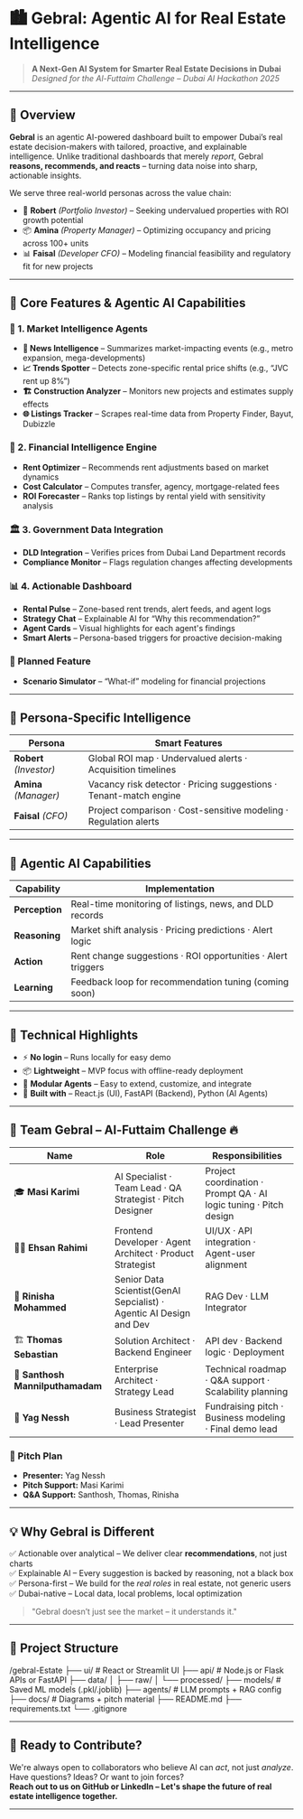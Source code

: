 # 🏙️ Gebral: Agentic AI for Real Estate Intelligence

> **A Next-Gen AI System for Smarter Real Estate Decisions in Dubai**  
> _Designed for the Al-Futtaim Challenge – Dubai AI Hackathon 2025_

---

## 🎯 Overview

**Gebral** is an agentic AI-powered dashboard built to empower Dubai’s real estate decision-makers with tailored, proactive, and explainable intelligence. Unlike traditional dashboards that merely *report*, Gebral **reasons, recommends, and reacts** – turning data noise into sharp, actionable insights.

We serve three real-world personas across the value chain:

- 🧠 **Robert** *(Portfolio Investor)* – Seeking undervalued properties with ROI growth potential  
- 📦 **Amina** *(Property Manager)* – Optimizing occupancy and pricing across 100+ units  
- 📊 **Faisal** *(Developer CFO)* – Modeling financial feasibility and regulatory fit for new projects

---

## 🧠 Core Features & Agentic AI Capabilities

### 📌 1. Market Intelligence Agents
- **📰 News Intelligence** – Summarizes market-impacting events (e.g., metro expansion, mega-developments)  
- **📈 Trends Spotter** – Detects zone-specific rental price shifts (e.g., “JVC rent up 8%”)  
- **🏗️ Construction Analyzer** – Monitors new projects and estimates supply effects  
- **🌐 Listings Tracker** – Scrapes real-time data from Property Finder, Bayut, Dubizzle

### 💸 2. Financial Intelligence Engine
- **Rent Optimizer** – Recommends rent adjustments based on market dynamics  
- **Cost Calculator** – Computes transfer, agency, mortgage-related fees  
- **ROI Forecaster** – Ranks top listings by rental yield with sensitivity analysis

### 🏛️ 3. Government Data Integration
- **DLD Integration** – Verifies prices from Dubai Land Department records  
- **Compliance Monitor** – Flags regulation changes affecting developments

### 📊 4. Actionable Dashboard
- **Rental Pulse** – Zone-based rent trends, alert feeds, and agent logs  
- **Strategy Chat** – Explainable AI for “Why this recommendation?”  
- **Agent Cards** – Visual highlights for each agent's findings  
- **Smart Alerts** – Persona-based triggers for proactive decision-making

### 🧪 Planned Feature
- **Scenario Simulator** – “What-if” modeling for financial projections

---

## 🧬 Persona-Specific Intelligence

| Persona | Smart Features |
|--------|----------------|
| **Robert** *(Investor)* | Global ROI map · Undervalued alerts · Acquisition timelines |
| **Amina** *(Manager)* | Vacancy risk detector · Pricing suggestions · Tenant-match engine |
| **Faisal** *(CFO)* | Project comparison · Cost-sensitive modeling · Regulation alerts |

---

## 🧠 Agentic AI Capabilities

| Capability | Implementation |
|-----------|----------------|
| **Perception** | Real-time monitoring of listings, news, and DLD records |
| **Reasoning** | Market shift analysis · Pricing predictions · Alert logic |
| **Action** | Rent change suggestions · ROI opportunities · Alert triggers |
| **Learning** | Feedback loop for recommendation tuning (coming soon) |

---

## 🧪 Technical Highlights

- ⚡ **No login** – Runs locally for easy demo
- 📦 **Lightweight** – MVP focus with offline-ready deployment
- 🧠 **Modular Agents** – Easy to extend, customize, and integrate
- 🧱 **Built with** – React.js (UI), FastAPI (Backend), Python (AI Agents)

---

## 💼 Team Gebral – Al-Futtaim Challenge 🔥

| Name | Role | Responsibilities |
|------|------|------------------|
| 🎓 **Masi Karimi** | AI Specialist · Team Lead · QA Strategist · Pitch Designer | Project coordination · Prompt QA · AI logic tuning · Pitch design |
| 🧑‍💻 **Ehsan Rahimi** | Frontend Developer · Agent Architect · Product Strategist | UI/UX · API integration · Agent-user alignment |
| 🧠 **Rinisha Mohammed** | Senior Data Scientist(GenAI Sepcialist) · Agentic AI Design and Dev | RAG Dev · LLM Integrator | Vector DB setup · Prompt tuning · Slide content |
| 🏗️ **Thomas Sebastian** | Solution Architect · Backend Engineer | API dev · Backend logic · Deployment |
| 🧩 **Santhosh Mannilputhamadam** | Enterprise Architect · Strategy Lead | Technical roadmap · Q&A support · Scalability planning |
| 🎤 **Yag Nessh** | Business Strategist · Lead Presenter | Fundraising pitch · Business modeling · Final demo lead |

### 🎤 Pitch Plan
- **Presenter:** Yag Nessh  
- **Pitch Support:** Masi Karimi  
- **Q&A Support:** Santhosh, Thomas, Rinisha

---

## 💡 Why Gebral is Different

✅ Actionable over analytical – We deliver clear **recommendations**, not just charts  
✅ Explainable AI – Every suggestion is backed by reasoning, not a black box  
✅ Persona-first – We build for the *real roles* in real estate, not generic users  
✅ Dubai-native – Local data, local problems, local optimization  

> "Gebral doesn’t just see the market – it understands it."

---

## 🔧 Project Structure

/gebral-Estate
├── ui/              # React or Streamlit UI
├── api/               # Node.js or Flask APIs or FastAPI
├── data/
│   ├── raw/
│   └── processed/
├── models/                # Saved ML models (.pkl/.joblib)
├── agents/                 # LLM prompts + RAG config
├── docs/                  # Diagrams + pitch material
├── README.md
├── requirements.txt
└── .gitignore


---

## 🚀 Ready to Contribute?

We're always open to collaborators who believe AI can *act*, not just *analyze*.  
Have questions? Ideas? Or want to join forces?  
**Reach out to us on GitHub or LinkedIn – Let's shape the future of real estate intelligence together.**

---
